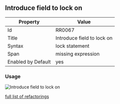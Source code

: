 ## Introduce field to lock on

Property | Value
--- | ---
Id|RR0067
Title|Introduce field to lock on
Syntax|lock statement
Span|missing expression
Enabled by Default|yes

### Usage

![Introduce field to lock on](../../images/refactorings/IntroduceFieldToLockOn.png)

[full list of refactorings](Refactorings.md)